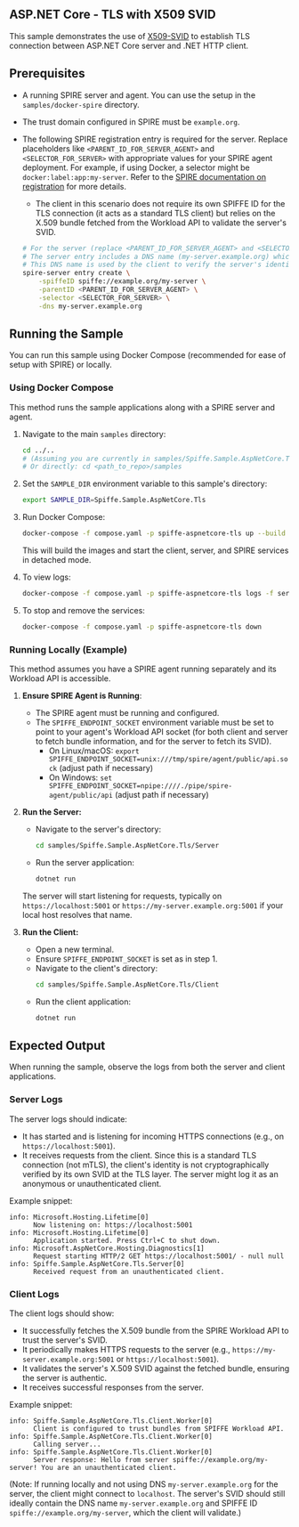 ## ASP.NET Core - TLS with X509 SVID

This sample demonstrates the use of [X509-SVID](https://github.com/spiffe/spiffe/blob/main/standards/X509-SVID.md) to establish TLS connection between ASP.NET Core server and .NET HTTP client.

## Prerequisites

*   A running SPIRE server and agent. You can use the setup in the `samples/docker-spire` directory.
*   The trust domain configured in SPIRE must be `example.org`.
*   The following SPIRE registration entry is required for the server. Replace placeholders like `<PARENT_ID_FOR_SERVER_AGENT>` and `<SELECTOR_FOR_SERVER>` with appropriate values for your SPIRE agent deployment. For example, if using Docker, a selector might be `docker:label:app:my-server`. Refer to the [SPIRE documentation on registration](https://spiffe.io/docs/latest/spire/using/registration/) for more details.
    *   The client in this scenario does not require its own SPIFFE ID for the TLS connection (it acts as a standard TLS client) but relies on the X.509 bundle fetched from the Workload API to validate the server's SVID.

    ```bash
    # For the server (replace <PARENT_ID_FOR_SERVER_AGENT> and <SELECTOR_FOR_SERVER>)
    # The server entry includes a DNS name (my-server.example.org) which will be part of its X.509 SVID.
    # This DNS name is used by the client to verify the server's identity.
    spire-server entry create \
        -spiffeID spiffe://example.org/my-server \
        -parentID <PARENT_ID_FOR_SERVER_AGENT> \
        -selector <SELECTOR_FOR_SERVER> \
        -dns my-server.example.org
    ```

## Running the Sample

You can run this sample using Docker Compose (recommended for ease of setup with SPIRE) or locally.

### Using Docker Compose

This method runs the sample applications along with a SPIRE server and agent.

1.  Navigate to the main `samples` directory:
    ```bash
    cd ../.. 
    # (Assuming you are currently in samples/Spiffe.Sample.AspNetCore.Tls)
    # Or directly: cd <path_to_repo>/samples
    ```

2.  Set the `SAMPLE_DIR` environment variable to this sample's directory:
    ```bash
    export SAMPLE_DIR=Spiffe.Sample.AspNetCore.Tls
    ```

3.  Run Docker Compose:
    ```bash
    docker-compose -f compose.yaml -p spiffe-aspnetcore-tls up --build -d
    ```
    This will build the images and start the client, server, and SPIRE services in detached mode.

4.  To view logs:
    ```bash
    docker-compose -f compose.yaml -p spiffe-aspnetcore-tls logs -f server client
    ```

5.  To stop and remove the services:
    ```bash
    docker-compose -f compose.yaml -p spiffe-aspnetcore-tls down
    ```

### Running Locally (Example)

This method assumes you have a SPIRE agent running separately and its Workload API is accessible.

1.  **Ensure SPIRE Agent is Running**:
    *   The SPIRE agent must be running and configured.
    *   The `SPIFFE_ENDPOINT_SOCKET` environment variable must be set to point to your agent's Workload API socket (for both client and server to fetch bundle information, and for the server to fetch its SVID).
        *   On Linux/macOS: `export SPIFFE_ENDPOINT_SOCKET=unix:///tmp/spire/agent/public/api.sock` (adjust path if necessary)
        *   On Windows: `set SPIFFE_ENDPOINT_SOCKET=npipe:////./pipe/spire-agent/public/api` (adjust path if necessary)

2.  **Run the Server:**
    *   Navigate to the server's directory:
        ```bash
        cd samples/Spiffe.Sample.AspNetCore.Tls/Server
        ```
    *   Run the server application:
        ```bash
        dotnet run
        ```
    The server will start listening for requests, typically on `https://localhost:5001` or `https://my-server.example.org:5001` if your local host resolves that name.

3.  **Run the Client:**
    *   Open a new terminal.
    *   Ensure `SPIFFE_ENDPOINT_SOCKET` is set as in step 1.
    *   Navigate to the client's directory:
        ```bash
        cd samples/Spiffe.Sample.AspNetCore.Tls/Client
        ```
    *   Run the client application:
        ```bash
        dotnet run
        ```

## Expected Output

When running the sample, observe the logs from both the server and client applications.

### Server Logs

The server logs should indicate:
*   It has started and is listening for incoming HTTPS connections (e.g., on `https://localhost:5001`).
*   It receives requests from the client. Since this is a standard TLS connection (not mTLS), the client's identity is not cryptographically verified by its own SVID at the TLS layer. The server might log it as an anonymous or unauthenticated client.

Example snippet:
```
info: Microsoft.Hosting.Lifetime[0]
      Now listening on: https://localhost:5001
info: Microsoft.Hosting.Lifetime[0]
      Application started. Press Ctrl+C to shut down.
info: Microsoft.AspNetCore.Hosting.Diagnostics[1]
      Request starting HTTP/2 GET https://localhost:5001/ - null null
info: Spiffe.Sample.AspNetCore.Tls.Server[0]
      Received request from an unauthenticated client.
```

### Client Logs

The client logs should show:
*   It successfully fetches the X.509 bundle from the SPIRE Workload API to trust the server's SVID.
*   It periodically makes HTTPS requests to the server (e.g., `https://my-server.example.org:5001` or `https://localhost:5001`).
*   It validates the server's X.509 SVID against the fetched bundle, ensuring the server is authentic.
*   It receives successful responses from the server.

Example snippet:
```
info: Spiffe.Sample.AspNetCore.Tls.Client.Worker[0]
      Client is configured to trust bundles from SPIFFE Workload API.
info: Spiffe.Sample.AspNetCore.Tls.Client.Worker[0]
      Calling server...
info: Spiffe.Sample.AspNetCore.Tls.Client.Worker[0]
      Server response: Hello from server spiffe://example.org/my-server! You are an unauthenticated client.
```
(Note: If running locally and not using DNS `my-server.example.org` for the server, the client might connect to `localhost`. The server's SVID should still ideally contain the DNS name `my-server.example.org` and SPIFFE ID `spiffe://example.org/my-server`, which the client will validate.)
